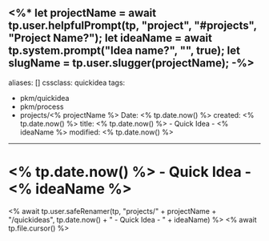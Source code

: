 <%*
let projectName = await tp.user.helpfulPrompt(tp, "project", "#projects", "Project Name?");
let ideaName = await tp.system.prompt("Idea name?", "", true);
let slugName = tp.user.slugger(projectName);
-%>
---
aliases:  []
cssclass: quickidea
tags:
 - pkm/quickidea
 - pkm/process
 - projects/<% projectName %>
Date: <% tp.date.now() %>
created: <% tp.date.now() %>
title: <% tp.date.now() %> - Quick Idea - <% ideaName %>
modified: <% tp.date.now() %>
---

# <% tp.date.now() %> - Quick Idea - <% ideaName %>
<% await tp.user.safeRenamer(tp, "projects/" + projectName + "/quickideas", tp.date.now() + " - Quick Idea - " + ideaName) %>
<% await tp.file.cursor() %>